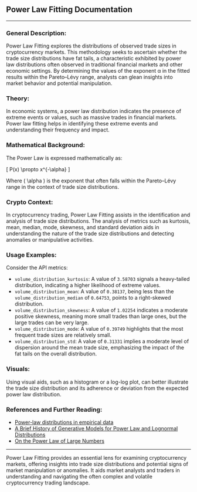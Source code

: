 ## Power Law Fitting Documentation

---

### **General Description:**
Power Law Fitting explores the distributions of observed trade sizes in cryptocurrency markets. This methodology seeks to ascertain whether the trade size distributions have fat tails, a characteristic exhibited by power law distributions often observed in traditional financial markets and other economic settings. By determining the values of the exponent α in the fitted results within the Pareto–Lévy range, analysts can glean insights into market behavior and potential manipulation.

### **Theory:**
In economic systems, a power law distribution indicates the presence of extreme events or values, such as massive trades in financial markets. Power law fitting helps in identifying these extreme events and understanding their frequency and impact.

### **Mathematical Background:**
The Power Law is expressed mathematically as:

\[ P(x) \propto x^{-\alpha} \]

Where \( \alpha \) is the exponent that often falls within the Pareto–Lévy range in the context of trade size distributions.

### **Crypto Context:**
In cryptocurrency trading, Power Law Fitting assists in the identification and analysis of trade size distributions. The analysis of metrics such as kurtosis, mean, median, mode, skewness, and standard deviation aids in understanding the nature of the trade size distributions and detecting anomalies or manipulative activities.

### **Usage Examples:**
Consider the API metrics:

- `volume_distribution_kurtosis`: A value of `3.58703` signals a heavy-tailed distribution, indicating a higher likelihood of extreme values.
- `volume_distribution_mean`: A value of `0.38137`, being less than the `volume_distribution_median` of `0.64753`, points to a right-skewed distribution.
- `volume_distribution_skewness`: A value of `1.02254` indicates a moderate positive skewness, meaning more small trades than large ones, but the large trades can be very large.
- `volume_distribution_mode`: A value of `0.39749` highlights that the most frequent trade sizes are relatively small.
- `volume_distribution_std`: A value of `0.31331` implies a moderate level of dispersion around the mean trade size, emphasizing the impact of the fat tails on the overall distribution.

### **Visuals:**
Using visual aids, such as a histogram or a log-log plot, can better illustrate the trade size distribution and its adherence or deviation from the expected power law distribution.

### **References and Further Reading:**
- [Power-law distributions in empirical data](https://epjdatascience.springeropen.com/articles/10.1140/epjds6)
- [A Brief History of Generative Models for Power Law and Lognormal Distributions](http://citeseerx.ist.psu.edu/viewdoc/download?doi=10.1.1.142.4520&rep=rep1&type=pdf)
- [On the Power Law of Large Numbers](https://arxiv.org/abs/1401.6358)

---

Power Law Fitting provides an essential lens for examining cryptocurrency markets, offering insights into trade size distributions and potential signs of market manipulation or anomalies. It aids market analysts and traders in understanding and navigating the often complex and volatile cryptocurrency trading landscape.